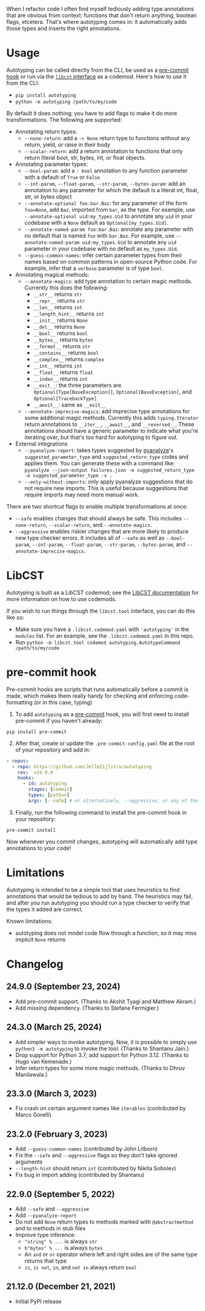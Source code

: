 When I refactor code I often find myself tediously adding type
annotations that are obvious from context: functions that don't
return anything, boolean flags, etcetera. That's where autotyping
comes in: it automatically adds those types and inserts the right
annotations.

# Usage

Autotyping can be called directly from the CLI, be used as a [pre-commit hook](#pre-commit-hook) or run via the [`libcst` interface](#LibCST) as a codemod.
Here's how to use it from the CLI:

- `pip install autotyping`
- `python -m autotyping /path/to/my/code`

By default it does nothing; you have to add flags to make it do
more transformations. The following are supported:

- Annotating return types:
  - `--none-return`: add a `-> None` return type to functions without any
    return, yield, or raise in their body
  - `--scalar-return`: add a return annotation to functions that only return
    literal bool, str, bytes, int, or float objects.
- Annotating parameter types:
  - `--bool-param`: add a `: bool` annotation to any function
    parameter with a default of `True` or `False`
  - `--int-param`, `--float-param`, `--str-param`, `--bytes-param`: add
    an annotation to any parameter for which the default is a literal int,
    float, str, or bytes object
  - `--annotate-optional foo:bar.Baz`: for any parameter of the form
    `foo=None`, add `Baz`, imported from `bar`, as the type. For example,
    use `--annotate-optional uid:my_types.Uid` to annotate any `uid` in your
    codebase with a `None` default as `Optional[my_types.Uid]`.
  - `--annotate-named-param foo:bar.Baz`: annotate any parameter with no
    default that is named `foo` with `bar.Baz`. For example, use
    `--annotate-named-param uid:my_types.Uid` to annotate any `uid`
    parameter in your codebase with no default as `my_types.Uid`.
  - `--guess-common-names`: infer certain parameter types from their names
    based on common patterns in open-source Python code. For example, infer
    that a `verbose` parameter is of type `bool`.
- Annotating magical methods:
  - `--annotate-magics`: add type annotation to certain magic methods.
    Currently this does the following:
    - `__str__` returns `str`
    - `__repr__` returns `str`
    - `__len__` returns `int`
    - `__length_hint__` returns `int`
    - `__init__` returns `None`
    - `__del__` returns `None`
    - `__bool__` returns `bool`
    - `__bytes__` returns `bytes`
    - `__format__` returns `str`
    - `__contains__` returns `bool`
    - `__complex__` returns `complex`
    - `__int__` returns `int`
    - `__float__` returns `float`
    - `__index__` returns `int`
    - `__exit__`: the three parameters are `Optional[Type[BaseException]]`,
      `Optional[BaseException]`, and `Optional[TracebackType]`
    - `__aexit__`: same as `__exit__`
  - `--annotate-imprecise-magics`: add imprecise type annotations for
    some additional magic methods. Currently this adds `typing.Iterator`
    return annotations to `__iter__`, `__await__`, and `__reversed__`.
    These annotations should have a generic parameter to indicate what
    you're iterating over, but that's too hard for autotyping to figure
    out.
- External integrations
  - `--pyanalyze-report`: takes types suggested by
    [pyanalyze](https://github.com/quora/pyanalyze)'s `suggested_parameter_type`
    and `suggested_return_type` codes and applies them. You can generate these
    with a command like:
    `pyanalyze --json-output failures.json -e suggested_return_type -e suggested_parameter_type -v .`
  - `--only-without-imports`: only apply pyanalyze suggestions that do not require
    new imports. This is useful because suggestions that require imports may need
    more manual work.

There are two shortcut flags to enable multiple transformations at once:

- `--safe` enables changes that should always be safe. This includes
  `--none-return`, `--scalar-return`, and `--annotate-magics`.
- `--aggressive` enables riskier changes that are more likely to produce
  new type checker errors. It includes all of `--safe` as well as `--bool-param`,
  `--int-param`, `--float-param`, `--str-param`, `--bytes-param`, and
  `--annotate-imprecise-magics`.

# LibCST

Autotyping is built as a LibCST codemod; see the
[LibCST documentation](https://libcst.readthedocs.io/en/latest/codemods_tutorial.html)
for more information on how to use codemods.

If you wish to run things through the `libcst.tool` interface, you can do this like so:
- Make sure you have a `.libcst.codemod.yaml` with `'autotyping'` in the `modules` list.
  For an example, see the `.libcst.codemod.yaml` in this repo.
- Run `python -m libcst.tool codemod autotyping.AutotypeCommand /path/to/my/code`


# pre-commit hook

Pre-commit hooks are scripts that runs automatically before a commit is made,
which makes them really handy for checking and enforcing code-formatting 
(or in this case, typing)

1. To add `autotyping` as a [pre-commit](https://pre-commit.com/) hook, 
you will first need to install pre-commit if you haven't already:
```
pip install pre-commit
```

2. After that, create or update the `.pre-commit-config.yaml` file at the root
of your repository and add in:

```yaml
- repos:
  - repo: https://github.com/JelleZijlstra/autotyping
    rev:  v24.9.0
    hooks:
      - id: autotyping
        stages: [commit]
        types: [python]
        args: [--safe] # or alternatively, --aggressive, or any of the other flags mentioned above 
```

3. Finally, run the following command to install the pre-commit hook
in your repository:

```
pre-commit install
```

Now whenever you commit changes, autotyping will automatically add
type annotations to your code!


# Limitations

Autotyping is intended to be a simple tool that uses heuristics to find
annotations that would be tedious to add by hand. The heuristics may fail,
and after you run autotyping you should run a type checker to verify that
the types it added are correct.

Known limitations:

- autotyping does not model code flow through a function, so it may miss
  implicit `None` returns

# Changelog

## 24.9.0 (September 23, 2024)

- Add pre-commit support. (Thanks to Akshit Tyagi and Matthew Akram.)
- Add missing dependency. (Thanks to Stefane Fermigier.)

## 24.3.0 (March 25, 2024)

- Add simpler ways to invoke autotyping. Now, it is possible to simply use
  `python3 -m autotyping` to invoke the tool. (Thanks to Shantanu Jain.)
- Drop support for Python 3.7; add support for Python 3.12. (Thanks to Hugo
  van Kemenade.)
- Infer return types for some more magic methods. (Thanks to Dhruv Manilawala.)

## 23.3.0 (March 3, 2023)

- Fix crash on certain argument names like `iterables` (contributed by
  Marco Gorelli)

## 23.2.0 (February 3, 2023)

- Add `--guess-common-names` (contributed by John Litborn)
- Fix the `--safe` and `--aggressive` flags so they don't take
  ignored arguments
- `--length-hint` should return `int` (contributed by Nikita Sobolev)
- Fix bug in import adding (contributed by Shantanu)

## 22.9.0 (September 5, 2022)

- Add `--safe` and `--aggressive`
- Add `--pyanalyze-report`
- Do not add `None` return types to methods marked with `@abstractmethod` and
  to methods in stub files
- Improve type inference:
  - `"string" % ...` is always `str`
  - `b"bytes" % ...` is always `bytes`
  - An `and` or `or` operator where left and right sides are of the same type
    returns that type
  - `is`, `is not`, `in`, and `not in` always return `bool`

## 21.12.0 (December 21, 2021)

- Initial PyPI release
